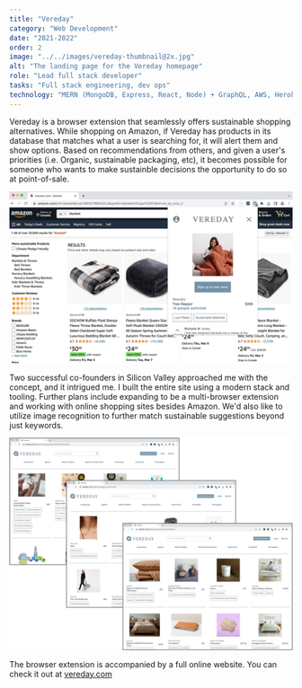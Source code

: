 ```yaml
---
title: "Vereday"
category: "Web Development"
date: "2021-2022"
order: 2
image: "../../images/vereday-thumbnail@2x.jpg"
alt: "The landing page for the Vereday homepage"
role: "Lead full stack developer"
tasks: "Full stack engineering, dev ops"
technology: "MERN (MongoDB, Express, React, Node) + GraphQL, AWS, Heroku, Apollo, Chrome extensions"
---
```


<p class="post-paragraph">
  Vereday is a browser extension that seamlessly offers sustainable shopping alternatives. While shopping on Amazon, if Vereday has products in its database that matches what a user is searching for, it will alert them and show options. Based on recommendations from others, and given a user's priorities (i.e. Organic, sustainable packaging, etc), it becomes possible for someone who wants to make sustainble decisions the opportunity to do so at point-of-sale. 
</p>

![Chrome extension for Vereday shopping](../../images/vereday-browser-extension@2x.jpg)

<p class="post-paragraph">
  Two successful co-founders in Silicon Valley approached me with the concept, and it intrigued me. I built the entire site using a modern stack and tooling. Further plans include expanding to be a multi-browser extension and working with online shopping sites besides Amazon. We'd also like to utilize image recognition to further match sustainable suggestions beyond just keywords. 
</p>

![Website for Vereday showing different categories for sustainable shopping](../../images/vereday-web@2x.png)

<p class="post-paragraph">
  The browser extension is accompanied by a full online website. You can check it out at <a href="https://vereday.com" target="_blank">vereday.com</a>
</p>